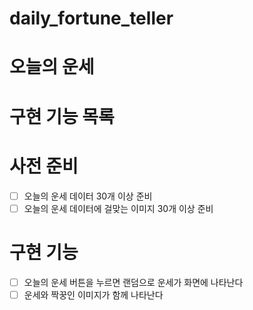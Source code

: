 # daily_fortune_teller
# 오늘의 운세 

# 구현 기능 목록

# 사전 준비

- [ ] 오늘의 운세 데이터 30개 이상 준비
- [ ] 오늘의 운세 데이터에 걸맞는 이미지 30개 이상 준비

# 구현 기능

- [ ] 오늘의 운세 버튼을 누르면 랜덤으로 운세가 화면에 나타난다
- [ ] 운세와 짝꿍인 이미지가 함께 나타난다